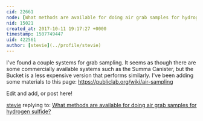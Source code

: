 ```yaml
---
cid: 22661
node: [What methods are available for doing air grab samples for hydrogen sulfide?](../notes/stevie/10-10-2017/what-methods-are-available-for-doing-air-grab-samples-for-hydrogen-sulfide)
nid: 15021
created_at: 2017-10-11 19:17:27 +0000
timestamp: 1507749447
uid: 422561
author: [stevie](../profile/stevie)
---
```


I've found a couple systems for grab sampling. It seems as though there are some commercially available systems such as the Summa Canister, but the Bucket is a less expensive version that performs similarly. I've been adding some materials to this page: https://publiclab.org/wiki/air-sampling

Edit and add, or post here! 



[stevie](../profile/stevie) replying to: [What methods are available for doing air grab samples for hydrogen sulfide?](../notes/stevie/10-10-2017/what-methods-are-available-for-doing-air-grab-samples-for-hydrogen-sulfide)

